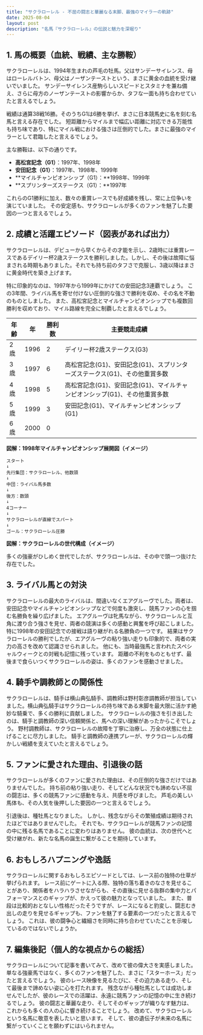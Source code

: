 ```yaml
---
title: "サクラローレル - 不屈の闘志と華麗なる末脚、最強のマイラーの軌跡"
date: 2025-08-04
layout: post
description: "名馬『サクラローレル』の伝説と魅力を深堀り"
---
```


## 1. 馬の概要（血統、戦績、主な勝鞍）

サクラローレルは、1994年生まれの芦毛の牡馬。父はサンデーサイレンス、母はローレルバトン、母父はノーザンテーストという、まさに黄金の血統を受け継いでいました。  サンデーサイレンス産駒らしいスピードとスタミナを兼ね備え、さらに母方のノーザンテーストの影響からか、タフな一面も持ち合わせていたと言えるでしょう。

戦績は通算38戦16勝。そのうちG1は6勝を挙げ、まさに日本競馬史に名を刻む名馬と言える存在でした。  短距離からマイルまで幅広い距離に対応できる万能性も持ち味であり、特にマイル戦における強さは圧倒的でした。まさに最強のマイラーとして君臨したと言えるでしょう。

主な勝鞍は、以下の通りです。

* **高松宮記念（G1）**：1997年、1998年
* **安田記念（G1）**：1997年、1998年、1999年
* **マイルチャンピオンシップ（G1）：**1998年、1999年
* **スプリンターズステークス（G1）：**1997年


これらのG1勝利に加え、数々の重賞レースでも好成績を残し、常に上位争いを演じていました。  その安定感も、サクラローレルが多くのファンを魅了した要因の一つと言えるでしょう。


## 2. 成績と活躍エピソード（図表があれば出力）

サクラローレルは、デビューから早くからその才能を示し、2歳時には重賞レースであるデイリー杯2歳ステークスを勝利しました。しかし、その後は故障に悩まされる時期もありました。それでも持ち前のタフさで克服し、3歳以降はまさに黄金時代を築き上げます。

特に印象的なのは、1997年から1999年にかけての安田記念3連覇でしょう。  この3年間、ライバル馬を寄せ付けない圧倒的な強さで勝利を収め、その名を不動のものとしました。  また、高松宮記念とマイルチャンピオンシップでも複数回勝利を収めており、マイル路線を完全に制覇したと言えるでしょう。


| 年齢 | 年   | 勝利数 | 主要競走成績                                                                 |
|-----|-----|-------|-----------------------------------------------------------------------------|
| 2歳  | 1996 | 2     | デイリー杯2歳ステークス(G3)                                                |
| 3歳  | 1997 | 6     | 高松宮記念(G1)、安田記念(G1)、スプリンターズステークス(G1)、その他重賞多数 |
| 4歳  | 1998 | 5     | 高松宮記念(G1)、安田記念(G1)、マイルチャンピオンシップ(G1)、その他重賞多数     |
| 5歳  | 1999 | 3     | 安田記念(G1)、マイルチャンピオンシップ(G1)                                    |
| 6歳  | 2000 | 0     |                                                                             |


**図解：1998年マイルチャンピオンシップ展開図（イメージ）**

```
スタート
↓
先行集団：サクラローレル、他数頭
↓
中団：ライバル馬多数
↓
後方：数頭
↓
4コーナー
↓
サクラローレルが直線でスパート
↓
ゴール：サクラローレル圧勝
```

**図解：サクラローレルの世代構成（イメージ）**

多くの強豪がひしめく世代でしたが、サクラローレルは、その中で頭一つ抜けた存在でした。


## 3. ライバル馬との対決

サクラローレルの最大のライバルは、間違いなくエアグルーヴでした。両者は、安田記念やマイルチャンピオンシップなどで何度も激突し、競馬ファンの心を掴む名勝負を繰り広げました。  エアグルーヴは牝馬ながら、サクラローレルと互角に渡り合う強さを見せ、両者の競演は多くの感動と興奮を呼び起こしました。  特に1998年の安田記念での接戦は語り継がれる名勝負の一つです。  結果はサクラローレルの勝利でしたが、エアグルーヴの粘り強い走りも印象的で、両者の実力の高さを改めて認識させられました。  他にも、当時最強馬と言われたスペシャルウィークとの対戦も記憶に残っています。  距離の不利をものともせず、最後まで食らいつくサクラローレルの姿は、多くのファンを感動させました。


## 4. 騎手や調教師との関係性

サクラローレルは、騎手は横山典弘騎手、調教師は野村彰彦調教師が担当していました。横山典弘騎手はサクラローレルの持ち味である末脚を最大限に活かす絶妙な騎乗で、多くの勝利に貢献しました。  サクラローレルの強さを引き出したのは、騎手と調教師の深い信頼関係と、馬への深い理解があったからこそでしょう。  野村調教師は、サクラローレルの故障を丁寧に治療し、万全の状態に仕上げることに尽力しました。  騎手と調教師の連携プレーが、サクラローレルの輝かしい戦績を支えていたと言えるでしょう。


## 5. ファンに愛された理由、引退後の話

サクラローレルが多くのファンに愛された理由は、その圧倒的な強さだけではありませんでした。  持ち前の粘り強い走り、そしてどんな状況でも諦めない不屈の闘志は、多くの競馬ファンに感動を与え、共感を呼びました。  芦毛の美しい馬体も、その人気を後押しした要因の一つと言えるでしょう。

引退後は、種牡馬となりました。  しかし、残念ながらその繁殖成績は期待されたほどではありませんでした。  それでも、サクラローレルが競馬ファンの記憶の中に残る名馬であることに変わりはありません。  彼の血統は、次の世代へと受け継がれ、新たな名馬の誕生に繋がることを期待しています。


## 6. おもしろハプニングや逸話

サクラローレルに関するおもしろエピソードとしては、レース前の独特の仕草が挙げられます。  レース前にゲートに入る際、独特の落ち着きのなさを見せることがあり、関係者をハラハラさせながらも、その直後に見せる抜群の集中力とパフォーマンスとのギャップが、かえって彼の魅力となっていました。  また、普段は比較的おとなしい性格だったそうですが、レースになると豹変し、闘志むき出しの走りを見せるギャップも、ファンを魅了する要素の一つだったと言えるでしょう。  これは、彼の闘争心と繊細さを同時に持ち合わせていたことを示唆しているのではないでしょうか。


## 7. 編集後記（個人的な視点からの総括）

サクラローレルについて記事を書いてみて、改めて彼の偉大さを実感しました。  単なる強豪馬ではなく、多くのファンを魅了した、まさに「スターホース」だったと言えるでしょう。  彼のレース映像を見るたびに、その迫力ある走り、そして最後まで諦めない姿に心を打たれます。  残念ながら種牡馬としては成功しませんでしたが、彼のレースでの活躍は、永遠に競馬ファンの記憶の中に生き続けるでしょう。  彼の闘志と華麗な走り、そしてそのギャップが織りなす魅力は、これからも多くの人の心に響き続けることでしょう。  改めて、サクラローレルという名馬に敬意を表したいと思います。  そして、彼の遺伝子が未来の名馬に繋がっていくことを願わずにはいられません。
